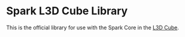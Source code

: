 Spark L3D Cube Library
======================

This is the official library for use with the Spark Core in the [L3D Cube](http://l3dcube.com/).
